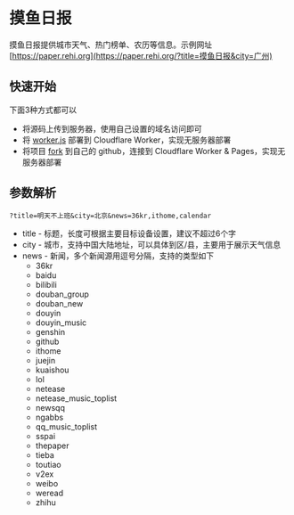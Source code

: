 # 摸鱼日报

摸鱼日报提供城市天气、热门榜单、农历等信息。示例网址 [https://paper.rehi.org](https://paper.rehi.org/?title=摸鱼日报&city=广州)

## 快速开始

下面3种方式都可以

- 将源码上传到服务器，使用自己设置的域名访问即可
- 将 [worker.js](./worker.js) 部署到 Cloudflare Worker，实现无服务器部署
- 将项目 [fork](https://github.com/rehiy/daily-paper/fork) 到自己的 github，连接到 Cloudflare Worker & Pages，实现无服务器部署

## 参数解析

`?title=明天不上班&city=北京&news=36kr,ithome,calendar`

- title - 标题，长度可根据主要目标设备设置，建议不超过6个字
- city - 城市，支持中国大陆地址，可以具体到区/县，主要用于展示天气信息
- news - 新闻，多个新闻源用逗号分隔，支持的类型如下
  - 36kr
  - baidu
  - bilibili
  - douban_group
  - douban_new
  - douyin
  - douyin_music
  - genshin
  - github
  - ithome
  - juejin
  - kuaishou
  - lol
  - netease
  - netease_music_toplist
  - newsqq
  - ngabbs
  - qq_music_toplist
  - sspai
  - thepaper
  - tieba
  - toutiao
  - v2ex
  - weibo
  - weread
  - zhihu
